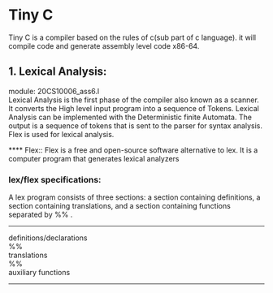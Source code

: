 # Tiny C


Tiny C is a compiler based on the rules of c(sub part of c language). it will compile code and generate assembly level code x86-64. 

## 1. Lexical Analysis:
module: 20CS10006_ass6.l <br />
Lexical Analysis is the first phase of the compiler also known as a scanner. It converts the High level input program into a sequence of Tokens. Lexical Analysis can be implemented with the Deterministic finite Automata. The output is a sequence of tokens that is sent to the parser for syntax analysis.
Flex is used for lexical analysis. 

**** Flex:: Flex is a free and open-source software alternative to lex. It is a computer program that generates lexical analyzers

### lex/flex specifications:
A lex program consists of three sections: a section containing definitions, a section containing translations, and a section containing functions
separated by %% .

---

definitions/declarations <br />
%% <br />
translations <br />
%% <br />
auxiliary functions <br />

--- 

